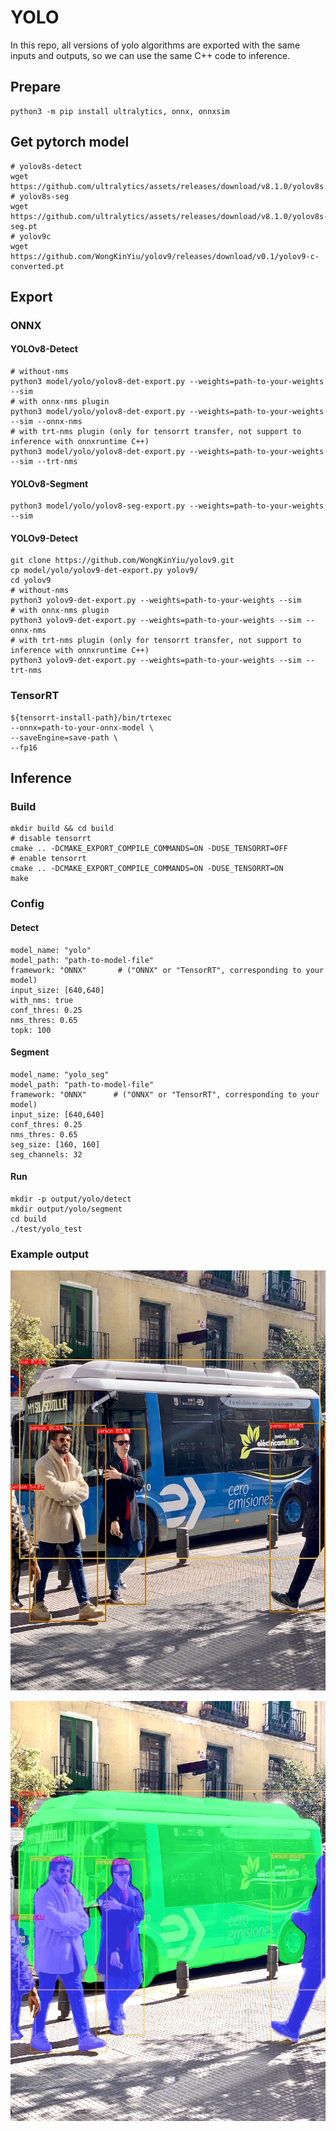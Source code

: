 # YOLO
In this repo, all versions of yolo algorithms are exported with the same inputs and outputs, so we can use the same C++ code to inference.
## Prepare
```
python3 -m pip install ultralytics, onnx, onnxsim
```

## Get pytorch model
```
# yolov8s-detect
wget https://github.com/ultralytics/assets/releases/download/v8.1.0/yolov8s.pt
# yolov8s-seg
wget https://github.com/ultralytics/assets/releases/download/v8.1.0/yolov8s-seg.pt
# yolov9c
wget https://github.com/WongKinYiu/yolov9/releases/download/v0.1/yolov9-c-converted.pt
```

## Export
### ONNX
#### YOLOv8-Detect
```
# without-nms
python3 model/yolo/yolov8-det-export.py --weights=path-to-your-weights --sim
# with onnx-nms plugin
python3 model/yolo/yolov8-det-export.py --weights=path-to-your-weights --sim --onnx-nms
# with trt-nms plugin (only for tensorrt transfer, not support to inference with onnxruntime C++)
python3 model/yolo/yolov8-det-export.py --weights=path-to-your-weights --sim --trt-nms
```

#### YOLOv8-Segment
```
python3 model/yolo/yolov8-seg-export.py --weights=path-to-your-weights --sim
```

#### YOLOv9-Detect
```
git clone https://github.com/WongKinYiu/yolov9.git
cp model/yolo/yolov9-det-export.py yolov9/
cd yolov9
# without-nms
python3 yolov9-det-export.py --weights=path-to-your-weights --sim
# with onnx-nms plugin
python3 yolov9-det-export.py --weights=path-to-your-weights --sim --onnx-nms
# with trt-nms plugin (only for tensorrt transfer, not support to inference with onnxruntime C++)
python3 yolov9-det-export.py --weights=path-to-your-weights --sim --trt-nms
```

### TensorRT
```
${tensorrt-install-path}/bin/trtexec                                                             
--onnx=path-to-your-onnx-model \
--saveEngine=save-path \
--fp16
```
## Inference
### Build
```
mkdir build && cd build
# disable tensorrt
cmake .. -DCMAKE_EXPORT_COMPILE_COMMANDS=ON -DUSE_TENSORRT=OFF
# enable tensorrt
cmake .. -DCMAKE_EXPORT_COMPILE_COMMANDS=ON -DUSE_TENSORRT=ON
make
```
### Config
#### Detect
```
model_name: "yolo"
model_path: "path-to-model-file"
framework: "ONNX"       # ("ONNX" or "TensorRT", corresponding to your model)
input_size: [640,640]
with_nms: true
conf_thres: 0.25
nms_thres: 0.65
topk: 100
```
#### Segment
```
model_name: "yolo_seg"
model_path: "path-to-model-file"
framework: "ONNX"      # ("ONNX" or "TensorRT", corresponding to your model)
input_size: [640,640]
conf_thres: 0.25
nms_thres: 0.65
seg_size: [160, 160]
seg_channels: 32
```

#### Run
```
mkdir -p output/yolo/detect
mkdir output/yolo/segment
cd build
./test/yolo_test
```

### Example output
<p align="center"><img src="../../output/yolo/detect/bus.jpg" height="px"/></p>
<p align="center"><img src="../../output/yolo/segment/bus.jpg" height="px"/></p>